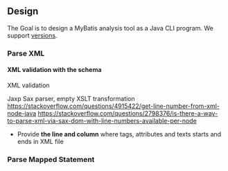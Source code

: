## Design

The Goal is to design a MyBatis analysis tool as a Java CLI program.
We support [versions](Support.md).

### Parse XML

#### **XML validation** with the schema

XML validation 

Jaxp Sax parser, empty XSLT transformation
https://stackoverflow.com/questions/4915422/get-line-number-from-xml-node-java
https://stackoverflow.com/questions/2798376/is-there-a-way-to-parse-xml-via-sax-dom-with-line-numbers-available-per-node

- Provide **the line and column** where tags, attributes and texts 
starts and ends in XML file


### Parse Mapped Statement

